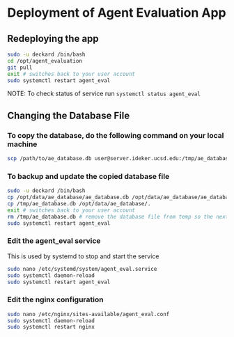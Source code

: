 # Deployment of Agent Evaluation App

## Redeploying the app


```bash
sudo -u deckard /bin/bash
cd /opt/agent_evaluation
git pull
exit # switches back to your user account
sudo systemctl restart agent_eval
```

NOTE: To check status of service run `systemctl status agent_eval`

## Changing the Database File


### To copy the database, do the following command on your local machine

```bash
scp /path/to/ae_database.db user@server.ideker.ucsd.edu:/tmp/ae_database.db
```

### To backup and update the copied database file

 ```bash
 sudo -u deckard /bin/bash
 cp /opt/data/ae_database/ae_database.db /opt/data/ae_database/ae_database.db.bk.`date +%s`
 cp /tmp/ae_database.db /opt/data/ae_database/.
 exit # switches back to your user account
 rm /tmp/ae_database.db # remove the database file from temp so the next upload does NOT fail
 sudo systemctl restart agent_eval
 ```

### Edit the agent_eval service

This is used by systemd to stop and start the service

```bash
sudo nano /etc/systemd/system/agent_eval.service
sudo systemctl daemon-reload
sudo systemctl restart agent_eval
```

### Edit the nginx configuration

```bash
sudo nano /etc/nginx/sites-available/agent_eval.conf
sudo systemctl daemon-reload
sudo systemctl restart nginx
